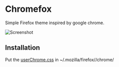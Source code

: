 # Chromefox

Simple Firefox theme inspired by google chrome.

![Screenshot](https://a.pomf.cat/wtdolq.png)

## Installation

Put the [userChrome.css](http://kb.mozillazine.org/index.php?title=UserChrome.css&printable=yes) in ~/.mozilla/firefox/<profile dir>/chrome/
